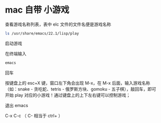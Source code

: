 # mac 自带 小游戏

查看游戏名称列表，表中 elc 文件的文件名便是游戏名称

```bash
ls /usr/share/emacs/22.1/lisp/play
```

启动游戏

在终端输入

```bash
emacs
```

回车

按键盘上的 esc+X 键，窗口左下角会出现 M-x，在 M-x 后面，输入游戏名称（如：snake - 贪吃蛇、tetris - 俄罗斯方块、gomoku - 五子棋），敲回车，即可开始 play 对应的小游戏！通过键盘上的上下左右键可以控制游戏；

退出 emacs

C-x C-c （ C- 相当于 ctrl+ ）

